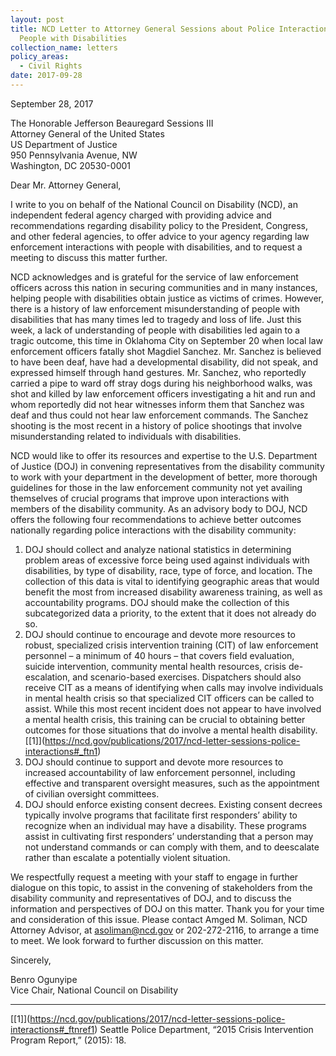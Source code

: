 ```yaml
---
layout: post
title: NCD Letter to Attorney General Sessions about Police Interactions with
  People with Disabilities
collection_name: letters
policy_areas:
  - Civil Rights
date: 2017-09-28
---
```

September 28, 2017

The Honorable Jefferson Beauregard Sessions III\
Attorney General of the United States\
US Department of Justice\
950 Pennsylvania Avenue, NW\
Washington, DC 20530-0001

Dear Mr. Attorney General,

I write to you on behalf of the National Council on Disability (NCD), an independent federal agency charged with providing advice and recommendations regarding disability policy to the President, Congress, and other federal agencies, to offer advice to your agency regarding law enforcement interactions with people with disabilities, and to request a meeting to discuss this matter further.

NCD acknowledges and is grateful for the service of law enforcement officers across this nation in securing communities and in many instances, helping people with disabilities obtain justice as victims of crimes. However, there is a history of law enforcement misunderstanding of people with disabilities that has many times led to tragedy and loss of life. Just this week, a lack of understanding of people with disabilities led again to a tragic outcome, this time in Oklahoma City on September 20 when local law enforcement officers fatally shot Magdiel Sanchez. Mr. Sanchez is believed to have been deaf, have had a developmental disability, did not speak, and expressed himself through hand gestures. Mr. Sanchez, who reportedly carried a pipe to ward off stray dogs during his neighborhood walks, was shot and killed by law enforcement officers investigating a hit and run and whom reportedly did not hear witnesses inform them that Sanchez was deaf and thus could not hear law enforcement commands. The Sanchez shooting is the most recent in a history of police shootings that involve misunderstanding related to individuals with disabilities.

NCD would like to offer its resources and expertise to the U.S. Department of Justice (DOJ) in convening representatives from the disability community to work with your department in the development of better, more thorough guidelines for those in the law enforcement community not yet availing themselves of crucial programs that improve upon interactions with members of the disability community. As an advisory body to DOJ, NCD offers the following four recommendations to achieve better outcomes nationally regarding police interactions with the disability community:

1. DOJ should collect and analyze national statistics in determining problem areas of excessive force being used against individuals with disabilities, by type of disability, race, type of force, and location. The collection of this data is vital to identifying geographic areas that would benefit the most from increased disability awareness training, as well as accountability programs. DOJ should make the collection of this subcategorized data a priority, to the extent that it does not already do so.
2. DOJ should continue to encourage and devote more resources to robust, specialized crisis intervention training (CIT) of law enforcement personnel – a minimum of 40 hours – that covers field evaluation, suicide intervention, community mental health resources, crisis de-escalation, and scenario-based exercises. Dispatchers should also receive CIT as a means of identifying when calls may involve individuals in mental health crisis so that specialized CIT officers can be called to assist. While this most recent incident does not appear to have involved a mental health crisis, this training can be crucial to obtaining better outcomes for those situations that do involve a mental health disability.[\[1]](https://ncd.gov/publications/2017/ncd-letter-sessions-police-interactions#_ftn1)
3. DOJ should continue to support and devote more resources to increased accountability of law enforcement personnel, including effective and transparent oversight measures, such as the appointment of civilian oversight committees.
4. DOJ should enforce existing consent decrees. Existing consent decrees typically involve programs that facilitate first responders’ ability to recognize when an individual may have a disability. These programs assist in cultivating first responders’ understanding that a person may not understand commands or can comply with them, and to deescalate rather than escalate a potentially violent situation.

We respectfully request a meeting with your staff to engage in further dialogue on this topic, to assist in the convening of stakeholders from the disability community and representatives of DOJ, and to discuss the information and perspectives of DOJ on this matter. Thank you for your time and consideration of this issue. Please contact Amged M. Soliman, NCD Attorney Advisor, at [asoliman@ncd.gov](mailto:asoliman@ncd.gov) or 202-272-2116, to arrange a time to meet. We look forward to further discussion on this matter.

Sincerely,

Benro Ogunyipe\
Vice Chair, National Council on Disability



- - -

[\[1]](https://ncd.gov/publications/2017/ncd-letter-sessions-police-interactions#_ftnref1) Seattle Police Department, “2015 Crisis Intervention Program Report,” (2015): 18.